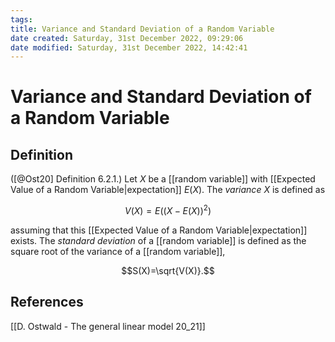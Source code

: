 ```yaml
---
tags: 
title: Variance and Standard Deviation of a Random Variable
date created: Saturday, 31st December 2022, 09:29:06
date modified: Saturday, 31st December 2022, 14:42:41
---
```


# Variance and Standard Deviation of a Random Variable

## Definition

([@Ost20] Definition 6.2.1.) Let $X$ be a [[random variable]] with [[Expected Value of a Random Variable|expectation]] $E(X)$. The _variance_ $X$ is defined as

$$V(X)=E((X-E(X))^2)$$

assuming that this [[Expected Value of a Random Variable|expectation]] exists. The _standard deviation_ of a [[random variable]] is defined as the square root of the variance of a [[random variable]],

$$S(X)=\sqrt{V(X)}.$$

## References

[[D. Ostwald - The general linear model 20_21]]